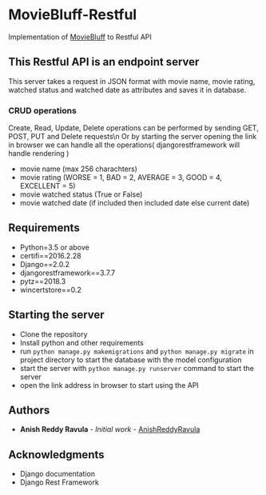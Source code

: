 # MovieBluff-Restful
Implementation of [MovieBluff](https://github.com/AnishReddyRavula/MovieBluff) to Restful API

## This Restful API is an endpoint server

This server takes a request in JSON format with movie name, movie rating, watched status and watched date as attributes and saves it in database.

### CRUD operations

Create, Read, Update, Delete operations can be performed by sending GET, POST, PUT and Delete requests\n
Or by starting the server opening the link in browser we can handle all the operations( djangorestframework will handle rendering )

* movie name (max 256 charachters)
* movie rating (WORSE = 1, BAD = 2, AVERAGE = 3, GOOD = 4, EXCELLENT = 5)
* movie watched status (True or False)
* movie watched date (if included then included date else current date)

## Requirements

* Python=3.5 or above
* certifi==2016.2.28
* Django==2.0.2
* djangorestframework==3.7.7
* pytz==2018.3
* wincertstore==0.2

## Starting the server

*  Clone the repository
*  Install python and other requirements
*  run ```python manage.py makemigrations``` and ```python manage.py migrate``` in project directory to start the database with the model configuration
*  start the server with ```python manage.py runserver``` command to start the server
*  open the link address in browser to start using the API

## Authors

* **Anish Reddy Ravula** - *Initial work* - [AnishReddyRavula](https://github.com/AnishReddyRavula)

## Acknowledgments

* Django documentation
* Django Rest Framework